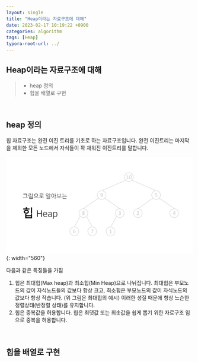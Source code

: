 ```yaml
---
layout: single
title: "Heap이라는 자료구조에 대해"
date: 2023-02-17 10:19:22 +0900
categories: algorithm
tags: [Heap]
typora-root-url: ../
---
```


## Heap이라는 자료구조에 대해
> - heap 정의
> - 힙을 배열로 구현

<br>

## heap 정의

힙 자료구조는 완전 이진 트리를 기초로 하는 자료구조입니다. 완전 이진트리는 마지막을 제외한 모든 노드에서 자식들이 꽉 채워진 이진트리를 말합니다.

![heapthumb](/images/2023-02-17-about-heap/heapthumb.jpg){: width="560"}



다음과 같은 특징들을 가짐

1. 힙은 최대힙(Max heap)과 최소힙(Min Heap)으로 나눠집니다. 최대힙은 부모노드의 값이 자식노드들의 값보다 항상 크고, 최소힙은 부모노드의 값이 자식노드의 값보다 항상 작습니다. (위 그림은 최대힙의 예시)
이러한 성질 때문에 항상 느슨한 정렬상태(반정렬 상태)를 유지합니다.
2. 힙은 중복값을 허용합니다. 힙은 최댓값 또는 최솟값을 쉽게 뽑기 위한 자료구조 임으로 중복을 허용합니다.

<br>

## 힙을 배열로 구현




<br>





